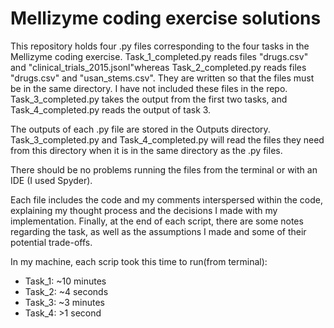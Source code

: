 # Mellizyme coding exercise solutions

This repository holds four .py files corresponding to the four tasks in the Mellizyme coding exercise. Task_1_completed.py reads files "drugs.csv" and "clinical_trials_2015.jsonl"whereas Task_2_completed.py reads files "drugs.csv" and "usan_stems.csv". They are written so that the files must be in the same directory. I have not included these files in the repo. Task_3_completed.py takes the output from the first two tasks, and Task_4_completed.py reads the output of task 3. 

The outputs of each .py file are stored in the Outputs directory. Task_3_completed.py and Task_4_completed.py will read the files they need from this directory when it is in the same directory as the .py files.

There should be no problems running the files from the terminal or with an IDE (I used Spyder). 

Each file includes the code and my comments interspersed within the code, explaining my thought process and the decisions I made with my implementation. Finally, at the end of each script, there are some notes regarding the task, as well as the assumptions I made and some of their potential trade-offs. 

In my machine, each scrip took this time to run(from terminal):

- Task_1: ~10 minutes
- Task_2: ~4 seconds
- Task_3: ~3 minutes
- Task_4: >1 second
